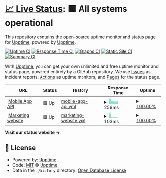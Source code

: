# [📈 Live Status](https://status.fluidcoins.com): <!--live status--> **🟩 All systems operational**

This repository contains the open-source uptime monitor and status page for [Upptime](https://upptime.js.org), powered by [Upptime](https://github.com/upptime/upptime).

[![Uptime CI](https://github.com/fluidcoins/status/workflows/Uptime%20CI/badge.svg)](https://github.com/fluidcoins/status/actions?query=workflow%3A%22Uptime+CI%22)
[![Response Time CI](https://github.com/fluidcoins/status/workflows/Response%20Time%20CI/badge.svg)](https://github.com/fluidcoins/status/actions?query=workflow%3A%22Response+Time+CI%22)
[![Graphs CI](https://github.com/fluidcoins/status/workflows/Graphs%20CI/badge.svg)](https://github.com/fluidcoins/status/actions?query=workflow%3A%22Graphs+CI%22)
[![Static Site CI](https://github.com/fluidcoins/status/workflows/Static%20Site%20CI/badge.svg)](https://github.com/fluidcoins/status/actions?query=workflow%3A%22Static+Site+CI%22)
[![Summary CI](https://github.com/fluidcoins/status/workflows/Summary%20CI/badge.svg)](https://github.com/fluidcoins/status/actions?query=workflow%3A%22Summary+CI%22)

With [Upptime](https://upptime.js.org), you can get your own unlimited and free uptime monitor and status page, powered entirely by a GitHub repository. We use [Issues](https://github.com/upptime/upptime/issues) as incident reports, [Actions](https://github.com/fluidcoins/status/actions) as uptime monitors, and [Pages](https://status.fluidcoins.com) for the status page.

<!--start: status pages-->
<!-- This summary is generated by Upptime (https://github.com/upptime/upptime) -->
<!-- Do not edit this manually, your changes will be overwritten -->
<!-- prettier-ignore -->
| URL | Status | History | Response Time | Uptime |
| --- | ------ | ------- | ------------- | ------ |
| <img alt="" src="https://favicons.githubusercontent.com/production-api.fluidcoins.com" height="13"> [Mobile App API](https://production-api.fluidcoins.com/health) | 🟩 Up | [mobile-app-api.yml](https://github.com/fluidcoins/status/commits/HEAD/history/mobile-app-api.yml) | <details><summary><img alt="Response time graph" src="./graphs/mobile-app-api/response-time-week.png" height="20"> 259ms</summary><br><a href="https://status.fluidcoins.com/history/mobile-app-api"><img alt="Response time 272" src="https://img.shields.io/endpoint?url=https%3A%2F%2Fraw.githubusercontent.com%2Ffluidcoins%2Fstatus%2FHEAD%2Fapi%2Fmobile-app-api%2Fresponse-time.json"></a><br><a href="https://status.fluidcoins.com/history/mobile-app-api"><img alt="24-hour response time 235" src="https://img.shields.io/endpoint?url=https%3A%2F%2Fraw.githubusercontent.com%2Ffluidcoins%2Fstatus%2FHEAD%2Fapi%2Fmobile-app-api%2Fresponse-time-day.json"></a><br><a href="https://status.fluidcoins.com/history/mobile-app-api"><img alt="7-day response time 259" src="https://img.shields.io/endpoint?url=https%3A%2F%2Fraw.githubusercontent.com%2Ffluidcoins%2Fstatus%2FHEAD%2Fapi%2Fmobile-app-api%2Fresponse-time-week.json"></a><br><a href="https://status.fluidcoins.com/history/mobile-app-api"><img alt="30-day response time 275" src="https://img.shields.io/endpoint?url=https%3A%2F%2Fraw.githubusercontent.com%2Ffluidcoins%2Fstatus%2FHEAD%2Fapi%2Fmobile-app-api%2Fresponse-time-month.json"></a><br><a href="https://status.fluidcoins.com/history/mobile-app-api"><img alt="1-year response time 272" src="https://img.shields.io/endpoint?url=https%3A%2F%2Fraw.githubusercontent.com%2Ffluidcoins%2Fstatus%2FHEAD%2Fapi%2Fmobile-app-api%2Fresponse-time-year.json"></a></details> | <details><summary><a href="https://status.fluidcoins.com/history/mobile-app-api">100.00%</a></summary><a href="https://status.fluidcoins.com/history/mobile-app-api"><img alt="All-time uptime 98.87%" src="https://img.shields.io/endpoint?url=https%3A%2F%2Fraw.githubusercontent.com%2Ffluidcoins%2Fstatus%2FHEAD%2Fapi%2Fmobile-app-api%2Fuptime.json"></a><br><a href="https://status.fluidcoins.com/history/mobile-app-api"><img alt="24-hour uptime 100.00%" src="https://img.shields.io/endpoint?url=https%3A%2F%2Fraw.githubusercontent.com%2Ffluidcoins%2Fstatus%2FHEAD%2Fapi%2Fmobile-app-api%2Fuptime-day.json"></a><br><a href="https://status.fluidcoins.com/history/mobile-app-api"><img alt="7-day uptime 100.00%" src="https://img.shields.io/endpoint?url=https%3A%2F%2Fraw.githubusercontent.com%2Ffluidcoins%2Fstatus%2FHEAD%2Fapi%2Fmobile-app-api%2Fuptime-week.json"></a><br><a href="https://status.fluidcoins.com/history/mobile-app-api"><img alt="30-day uptime 100.00%" src="https://img.shields.io/endpoint?url=https%3A%2F%2Fraw.githubusercontent.com%2Ffluidcoins%2Fstatus%2FHEAD%2Fapi%2Fmobile-app-api%2Fuptime-month.json"></a><br><a href="https://status.fluidcoins.com/history/mobile-app-api"><img alt="1-year uptime 98.87%" src="https://img.shields.io/endpoint?url=https%3A%2F%2Fraw.githubusercontent.com%2Ffluidcoins%2Fstatus%2FHEAD%2Fapi%2Fmobile-app-api%2Fuptime-year.json"></a></details>
| <img alt="" src="https://favicons.githubusercontent.com/fluidcoins.com" height="13"> [Marketing website](https://fluidcoins.com) | 🟩 Up | [marketing-website.yml](https://github.com/fluidcoins/status/commits/HEAD/history/marketing-website.yml) | <details><summary><img alt="Response time graph" src="./graphs/marketing-website/response-time-week.png" height="20"> 103ms</summary><br><a href="https://status.fluidcoins.com/history/marketing-website"><img alt="Response time 215" src="https://img.shields.io/endpoint?url=https%3A%2F%2Fraw.githubusercontent.com%2Ffluidcoins%2Fstatus%2FHEAD%2Fapi%2Fmarketing-website%2Fresponse-time.json"></a><br><a href="https://status.fluidcoins.com/history/marketing-website"><img alt="24-hour response time 111" src="https://img.shields.io/endpoint?url=https%3A%2F%2Fraw.githubusercontent.com%2Ffluidcoins%2Fstatus%2FHEAD%2Fapi%2Fmarketing-website%2Fresponse-time-day.json"></a><br><a href="https://status.fluidcoins.com/history/marketing-website"><img alt="7-day response time 103" src="https://img.shields.io/endpoint?url=https%3A%2F%2Fraw.githubusercontent.com%2Ffluidcoins%2Fstatus%2FHEAD%2Fapi%2Fmarketing-website%2Fresponse-time-week.json"></a><br><a href="https://status.fluidcoins.com/history/marketing-website"><img alt="30-day response time 231" src="https://img.shields.io/endpoint?url=https%3A%2F%2Fraw.githubusercontent.com%2Ffluidcoins%2Fstatus%2FHEAD%2Fapi%2Fmarketing-website%2Fresponse-time-month.json"></a><br><a href="https://status.fluidcoins.com/history/marketing-website"><img alt="1-year response time 215" src="https://img.shields.io/endpoint?url=https%3A%2F%2Fraw.githubusercontent.com%2Ffluidcoins%2Fstatus%2FHEAD%2Fapi%2Fmarketing-website%2Fresponse-time-year.json"></a></details> | <details><summary><a href="https://status.fluidcoins.com/history/marketing-website">100.00%</a></summary><a href="https://status.fluidcoins.com/history/marketing-website"><img alt="All-time uptime 100.00%" src="https://img.shields.io/endpoint?url=https%3A%2F%2Fraw.githubusercontent.com%2Ffluidcoins%2Fstatus%2FHEAD%2Fapi%2Fmarketing-website%2Fuptime.json"></a><br><a href="https://status.fluidcoins.com/history/marketing-website"><img alt="24-hour uptime 100.00%" src="https://img.shields.io/endpoint?url=https%3A%2F%2Fraw.githubusercontent.com%2Ffluidcoins%2Fstatus%2FHEAD%2Fapi%2Fmarketing-website%2Fuptime-day.json"></a><br><a href="https://status.fluidcoins.com/history/marketing-website"><img alt="7-day uptime 100.00%" src="https://img.shields.io/endpoint?url=https%3A%2F%2Fraw.githubusercontent.com%2Ffluidcoins%2Fstatus%2FHEAD%2Fapi%2Fmarketing-website%2Fuptime-week.json"></a><br><a href="https://status.fluidcoins.com/history/marketing-website"><img alt="30-day uptime 100.00%" src="https://img.shields.io/endpoint?url=https%3A%2F%2Fraw.githubusercontent.com%2Ffluidcoins%2Fstatus%2FHEAD%2Fapi%2Fmarketing-website%2Fuptime-month.json"></a><br><a href="https://status.fluidcoins.com/history/marketing-website"><img alt="1-year uptime 100.00%" src="https://img.shields.io/endpoint?url=https%3A%2F%2Fraw.githubusercontent.com%2Ffluidcoins%2Fstatus%2FHEAD%2Fapi%2Fmarketing-website%2Fuptime-year.json"></a></details>

<!--end: status pages-->

[**Visit our status website →**](https://status.fluidcoins.com)

## 📄 License

- Powered by: [Upptime](https://github.com/upptime/upptime)
- Code: [MIT](./LICENSE) © [Upptime](https://upptime.js.org)
- Data in the `./history` directory: [Open Database License](https://opendatacommons.org/licenses/odbl/1-0/)
